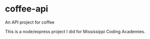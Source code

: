 # coffee-api
An API project for coffee

This is a node/express project I did for Mississippi Coding Academies.

